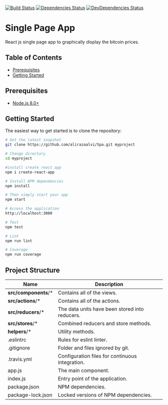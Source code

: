 [![Build Status](https://travis-ci.org/alirazaalvi/Spa.svg?branch=master)](https://travis-ci.org/alirazaalvi/Spa)
[![Dependencies Status](https://david-dm.org/alirazaalvi/Spa.svg)](https://david-dm.org/alirazaalvi/Spa)
[![DevDependencies Status](https://david-dm.org/alirazaalvi/Spa/dev-status.svg)](https://david-dm.org/alirazaalvi/Spa#info=devDependencies)

# Single Page App
React js single page app to graphically display the bitcoin prices.

Table of Contents
-----------------

- [Prerequisites](#prerequisites)
- [Getting Started](#getting-started)

Prerequisites
-------------
- [Node.js 8.0+](http://nodejs.org)

Getting Started
---------------

The easiest way to get started is to clone the repository:
```bash
# Get the latest snapshot
git clone https://github.com/alirazaalvi/Spa.git myproject

# Change directory
cd myproject

#install create react app
npm i create-react-app

# Install NPM dependencies
npm install

# Then simply start your app
npm start

# Access the application
http://localhost:3000

# Test
npm test

# Lint
npm run lint

# Coverage
npm run coverage
```

Project Structure
-----------------

| Name                               | Description                                                  |
| ---------------------------------- | ------------------------------------------------------------ |
| **src/components**/*             | Contains all of the views.              |
| **src/actions**/*             | Contains all of the actions.              |
| **src/reducers**/*             | The data units have been stored into reducers.              |
| **src/stores**/*             | Combined reducers and store methods.              |
| **helpers**/*        | Utility methods.             |
| .eslintrc                          | Rules for eslint linter.                                     |
| .gitignore                         | Folder and files ignored by git.                             |
| .travis.yml                        | Configuration files for continuous integration.                |
| app.js                             | The main component.                                   |
| index.js                             | Entry point of the application.                                   |
| package.json                       | NPM dependencies.                                            |
| package-lock.json                  | Locked versions of NPM dependencies. |

